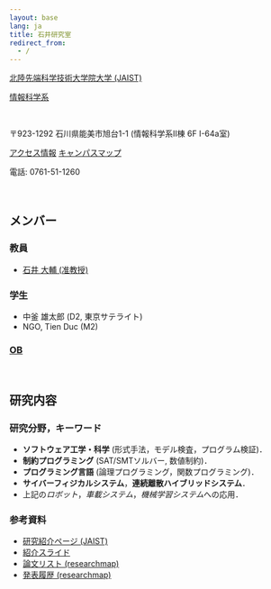 ```yaml
---
layout: base
lang: ja
title: 石井研究室
redirect_from:
  - /
---
```


[北陸先端科学技術大学院大学 (JAIST)](https://www.jaist.ac.jp/index.html)
            
[情報科学系](https://www.jaist.ac.jp/areas/information-science.html)

<br />

〒923-1292 石川県能美市旭台1-1 (情報科学系II棟 6F I-64a室)

[アクセス情報](https://www.jaist.ac.jp/top/access/)
[キャンパスマップ](https://www.jaist.ac.jp/top/campusmap/)

電話: 0761-51-1260

<br />

## メンバー

### 教員

- [石井 大輔 (准教授)](https://researchmap.jp/dishii?lang=ja)

### 学生

- 中釜 雄太郎 (D2, 東京サテライト)
- NGO, Tien Duc (M2)

### [OB](./ob.html)

<br />

## <a name="research-ja"></a>研究内容

### 研究分野，キーワード

- **ソフトウェア工学・科学** (形式手法，モデル検査，プログラム検証)．
- **制約プログラミング** (SAT/SMTソルバー, 数値制約)．
- **プログラミング言語** (論理プログラミング，関数プログラミング)．
- **サイバーフィジカルシステム**，**連続離散ハイブリッドシステム**．
- 上記の*ロボット*，*車載システム*，*機械学習システム*への応用．

### 参考資料

- [研究紹介ページ (JAIST)](https://www.jaist.ac.jp/laboratory/ngdi/ishii.html)
- [紹介スライド](../2023-04_il-intro.pdf)
- [論文リスト (researchmap)](https://researchmap.jp/dishii/published_papers?lang=ja)
- [発表履歴 (researchmap)](https://researchmap.jp/dishii/misc?lang=ja)

<!-- EOF -->
